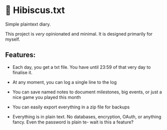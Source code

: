 # 🌺 Hibiscus.txt

Simple plaintext diary.

This project is *very* opinionated and minimal. It is designed primarily for myself.

## Features:
* Each day, you get a txt file. You have until 23:59 of that very day to finalise it.
* At any moment, you can log a single line to the log
* You can save named notes to document milestones, big events, or just a nice game you played this month
* You can easily export everything in a zip file for backups

* Everything is in plain text. No databases, encryption, OAuth, or anything fancy. Even the password is plain te- wait is this a feature?